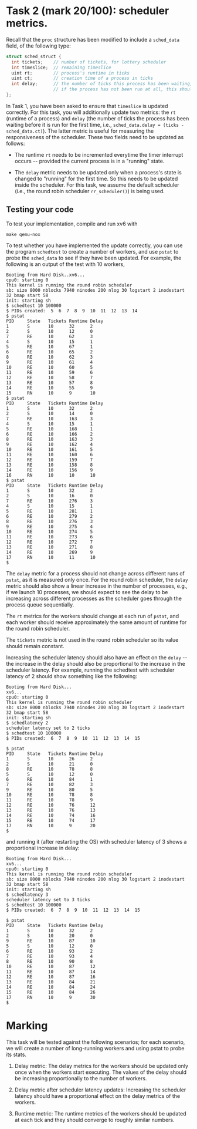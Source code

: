 # Task 2 (mark 20/100): scheduler metrics.

Recall that the `proc` structure has been modified to include a `sched_data` field, of the following type:


```C
struct sched_struct {
  int tickets;    // number of tickets, for lottery scheduler
  int timeslice;  // remaining timeslice
  uint rt;        // process's runtime in ticks 
  uint ct;        // creation time of a process in ticks
  int delay;      // the number of ticks this process has been waiting, before run for the first time. 
                  // if the process has not been run at all, this should be -1. 
}; 
```

In Task 1, you have been asked to ensure that `timeslice` is updated correctly. For this task, you will additionally update two metrics: the `rt` (runtime of a process) and `delay` (the number of ticks the process has been waiting before it is run for the first time, i.e.,  `sched_data.delay = (ticks - sched_data.ct)`). The latter metric is useful for measuring the responsiveness of the scheduler. These two fields need to be updated as follows:

- The runtime `rt` needs to be incremented everytime the timer interrupt occurs -- provided the current process is in a "running" state.

- The `delay` metric needs to be updated only when a process's state is changed to "running" for the first time. So this needs to be updated inside the scheduler. For this task, we assume the default scheduler (i.e., the round robin scheduler `rr_scheduler()`) is being used.


## Testing your code

To test your implementation, compile and run xv6 with 

```
make qemu-nox
```

To test whether you have implemented the update correctly, you can use the program `schedtest` to create a number of workers, and use `pstat` to probe the `sched_data` to see if they have been updated. For example, the following is an output of the test with 10 workers, 

```
Booting from Hard Disk..xv6...
cpu0: starting 0
This kernel is running the round robin scheduler
sb: size 8000 nblocks 7940 ninodes 200 nlog 30 logstart 2 inodestart 32 bmap start 58
init: starting sh
$ schedtest 10 100000
$ PIDs created:  5  6  7  8  9  10  11  12  13  14 
$ pstat
PID     State   Tickets Runtime Delay
1       S       10      32      2
2       S       10      12      0
7       RE      10      62      3
4       S       10      15      1
5       RE      10      67      1
6       RE      10      65      2
8       RE      10      62      3
9       RE      10      61      4
10      RE      10      60      5
11      RE      10      59      6
12      RE      10      58      7
13      RE      10      57      8
14      RE      10      55      9
15      RN      10      9       10
$ pstat
PID     State   Tickets Runtime Delay
1       S       10      32      2
2       S       10      14      0
7       RE      10      163     3
4       S       10      15      1
5       RE      10      168     1
6       RE      10      166     2
8       RE      10      163     3
9       RE      10      162     4
10      RE      10      161     5
11      RE      10      160     6
12      RE      10      159     7
13      RE      10      158     8
14      RE      10      156     9
16      RN      10      10      10
$ pstat
PID     State   Tickets Runtime Delay
1       S       10      32      2
2       S       10      16      0
7       RE      10      276     3
4       S       10      15      1
5       RE      10      281     1
6       RE      10      279     2
8       RE      10      276     3
9       RE      10      275     4
10      RE      10      274     5
11      RE      10      273     6
12      RE      10      272     7
13      RE      10      271     8
14      RE      10      269     9
17      RN      10      11      10
$
```

The `delay` metric for a process should not change across different runs of `pstat`, as it is measured only once. For the round robin scheduler, the `delay` metric should also show a linear increase in the number of processes, e.g., if we launch 10 processes, we should expect to see the delay to be increasing across different processes as the scheduler goes through the process queue sequentially. 

The `rt` metrics for the workers should change at each run of `pstat`, and each worker should receive approximately the same amount of runtime for the round robin scheduler.

The `tickets` metric is not used in the round robin scheduler so its value should remain constant. 

Increasing the scheduler latency should also have an effect on the `delay` -- the increase in the delay should also be proportional to the increase in the scheduler latency. 
For example, running the schedtest with scheduler latency of 2 should show something like the following:

```
Booting from Hard Disk...
xv6...
cpu0: starting 0
This kernel is running the round robin scheduler
sb: size 8000 nblocks 7940 ninodes 200 nlog 30 logstart 2 inodestart 32 bmap start 58
init: starting sh
$ schedlatency 2
scheduler latency set to 2 ticks
$ schedtest 10 100000
$ PIDs created:  6  7  8  9  10  11  12  13  14  15 

$ pstat
PID     State   Tickets Runtime Delay
1       S       10      26      2
2       S       10      21      0
8       RE      10      78      8
5       S       10      12      0
6       RE      10      84      1
7       RE      10      82      3
9       RE      10      80      5
10      RE      10      78      8
11      RE      10      78      9
12      RE      10      76      12
13      RE      10      76      13
14      RE      10      74      16
15      RE      10      74      17
17      RN      10      9       20
$ 
```
and running it (after restarting the OS) with scheduler latency of 3 shows a proportional increase in delay:

```
Booting from Hard Disk...
xv6...
cpu0: starting 0
This kernel is running the round robin scheduler
sb: size 8000 nblocks 7940 ninodes 200 nlog 30 logstart 2 inodestart 32 bmap start 58
init: starting sh
$ schedlatency 3
scheduler latency set to 3 ticks
$ schedtest 10 100000
$ PIDs created:  6  7  8  9  10  11  12  13  14  15 

$ pstat
PID     State   Tickets Runtime Delay
1       S       10      32      2
2       S       10      20      0
9       RE      10      87      10
5       S       10      12      0
6       RE      10      93      2
7       RE      10      93      4
8       RE      10      90      8
10      RE      10      87      12
11      RE      10      87      14
12      RE      10      87      16
13      RE      10      84      21
14      RE      10      84      24
15      RE      10      84      26
17      RN      10      9       30
$ 
```

# Marking

This task will be tested against the following scenarios; for each scenario, we will create a number of long-running workers and using pstat to probe its stats.

1. Delay metric: The delay metrics for the workers should be updated only once when the workers start executing. The values of the delay should be increasing proportionally to the number of workers.

2. Delay metric after scheduler latency updates: Increasing the scheduler latency should have a proportional effect on the delay metrics of the workers.

3. Runtime metric: The runtime metrics of the workers should be updated at each tick and they should converge to roughly similar numbers. 

